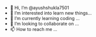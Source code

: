 - 👋 Hi, I’m @ayushshukla7501
- 👀 I’m interested into learn new things...
- 🌱 I’m currently learning coding ...
- 💞️ I’m looking to collaborate on ...
- 📫 How to reach me ...

<!---
ayushshukla7501/ayushshukla7501 is a ✨ special ✨ repository because its `README.md` (this file) appears on your GitHub profile.
You can click the Preview link to take a look at your changes.
--->

